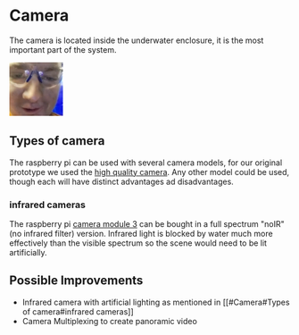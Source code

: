 # Camera
The camera is located inside the underwater enclosure, it is the most important part of the system. 

![temp_image](1080919857362632825.webp)
## Types of camera
The raspberry pi can be used with several camera models, for our original prototype we used the [high quality camera](https://www.raspberrypi.com/products/raspberry-pi-high-quality-camera). Any other model could be used, though each will have distinct advantages ad disadvantages.
### infrared cameras
The raspberry pi [camera module 3](https://www.raspberrypi.com/products/camera-module-3/) can be bought in a full spectrum "noIR" (no infrared filter) version. Infrared light is blocked by water much more effectively than the visible spectrum so the scene would need to be lit artificially.
## Possible Improvements
- Infrared camera with artificial lighting as mentioned in [[#Camera#Types of camera#infrared cameras]]
- Camera Multiplexing to create panoramic video
